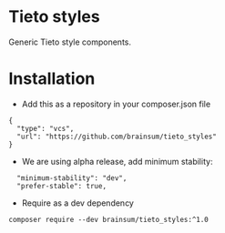 # Tieto styles
Generic Tieto style components.

# Installation
- Add this as a repository in your composer.json file
```
{
  "type": "vcs",
  "url": "https://github.com/brainsum/tieto_styles"
}
```
- We are using alpha release, add minimum stability:
```
  "minimum-stability": "dev",
  "prefer-stable": true,
```
- Require as a dev dependency
```
composer require --dev brainsum/tieto_styles:^1.0
```

